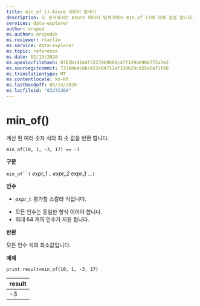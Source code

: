 ```yaml
---
title: min_of ()-Azure 데이터 탐색기
description: 이 문서에서는 Azure 데이터 탐색기에서 min_of ()에 대해 설명 합니다.
services: data-explorer
author: orspod
ms.author: orspodek
ms.reviewer: rkarlin
ms.service: data-explorer
ms.topic: reference
ms.date: 02/13/2020
ms.openlocfilehash: 0762b1416df32279b9801c47f129a6966772a7e2
ms.sourcegitcommit: 733bde4c6bc422c64752af338b29cd55a5af1f88
ms.translationtype: MT
ms.contentlocale: ko-KR
ms.lasthandoff: 05/13/2020
ms.locfileid: "83271369"
---
```

# <a name="min_of"></a>min_of()

계산 된 여러 숫자 식의 최 솟 값을 반환 합니다.

```kusto
min_of(10, 1, -3, 17) == -3
```

**구문**

`min_of``(` *expr_1* `,` *expr_2* expr_1 ...`)`

**인수**

* *expr_i*: 평가할 스칼라 식입니다.

- 모든 인수는 동일한 형식 이어야 합니다.
- 최대 64 개의 인수가 지원 됩니다.

**반환**

모든 인수 식의 최소값입니다.

**예제**

<!-- csl: https://help.kusto.windows.net/Samples  -->
```kusto
print result=min_of(10, 1, -3, 17) 
```

|result|
|---|
|-3|
